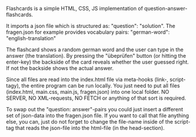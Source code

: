 Flashcards is a simple HTML, CSS, JS implementation of question-answer-flashcards.

It imports a json file which is structured as:
"question": "solution".
The fragen.json for example provides vocabulary pairs:
"german-word": "english-translation"

The flashcard shows a random german word and the user can type in the answer (the translation). By pressing the "übeprüfen" button (or hitting the enter-key) the backside of the card reveals whether the user guessed right. If not the backside shows the actual answer.

Since all files are read into the index.html file via meta-hooks (link-, script-tagy), the entire program can be run locally. You just need to put all files (index.html, main.css, main.js, fragen.json) into one local folder.
NO SERVER, NO XML-requests, NO FETCH or anything of that sort is required.

To swap out the "question: answer"-pairs you could just insert a different set of json-data into the fragen.json file. If you want to call that file anything else, you can, just do not forget to change the file-name inside of the script-tag that reads the json-file into the html-file (in the head-section).
